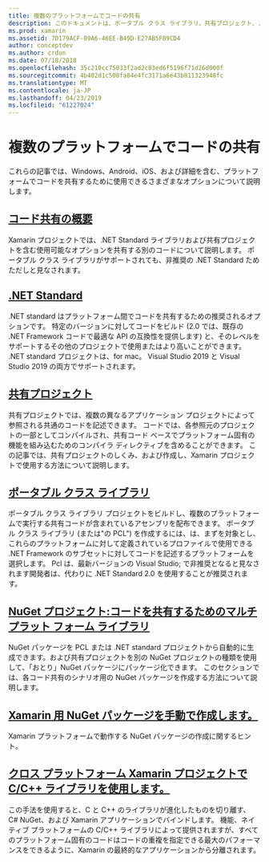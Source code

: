 ```yaml
---
title: 複数のプラットフォームでコードの共有
description: このドキュメントは、ポータブル クラス ライブラリ、共有プロジェクト、.NET Standard、および NuGet など、コードを共有する方法について説明するさまざまなガイドにリンクしています。
ms.prod: xamarin
ms.assetid: 7D179ACF-09A6-46EE-B49D-E27AB5F09CD4
author: conceptdev
ms.author: crdun
ms.date: 07/18/2018
ms.openlocfilehash: 35c210cc75033f2ad2c83ed6f5196f71d26d000f
ms.sourcegitcommit: 4b402d1c508fa84e4fc3171a6e43b811323948fc
ms.translationtype: MT
ms.contentlocale: ja-JP
ms.lasthandoff: 04/23/2019
ms.locfileid: "61227024"
---
```

# <a name="sharing-code-on-multiple-platforms"></a>複数のプラットフォームでコードの共有

これらの記事では、Windows、Android、iOS、および詳細を含む、プラットフォームでコードを共有するために使用できるさまざまなオプションについて説明します。

## <a name="code-sharing-overviewcode-sharingmd"></a>[コード共有の概要](code-sharing.md)

Xamarin プロジェクトでは、.NET Standard ライブラリおよび共有プロジェクトを含む使用可能なオプションを共有する別のコードについて説明します。 ポータブル クラス ライブラリがサポートされても、非推奨の .NET Standard ためただしと見なされます。

## <a name="net-standardcross-platformapp-fundamentalsnet-standardmd"></a>[.NET Standard](~/cross-platform/app-fundamentals/net-standard.md)

.NET standard はプラットフォーム間でコードを共有するための推奨されるオプションです。 特定のバージョンに対してコードをビルド (2.0 では、既存の .NET Framework コードで最適な API の互換性を提供します) と、そのレベルをサポートするその他のプロジェクトで使用またはより高いことができます。 .NET standard プロジェクトは、for mac。 Visual Studio 2019 と Visual Studio 2019 の両方でサポートされます。

## <a name="shared-projectscross-platformapp-fundamentalsshared-projectsmd"></a>[共有プロジェクト](~/cross-platform/app-fundamentals/shared-projects.md)

共有プロジェクトでは、複数の異なるアプリケーション プロジェクトによって参照される共通のコードを記述できます。 コードでは、各参照元のプロジェクトの一部としてコンパイルされ、共有コード ベースでプラットフォーム固有の機能を組み込むためのコンパイラ ディレクティブを含めることができます。 この記事では、共有プロジェクトのしくみ、および作成し、Xamarin プロジェクトで使用する方法について説明します。

## <a name="portable-class-librariescross-platformapp-fundamentalspclmd"></a>[ポータブル クラス ライブラリ](~/cross-platform/app-fundamentals/pcl.md)

ポータブル クラス ライブラリ プロジェクトをビルドし、複数のプラットフォームで実行する共有コードが含まれているアセンブリを配布できます。 ポータブル クラス ライブラリ (または"の PCL") を作成するには、は、まずを対象とし、これらのプラットフォームに対して定義されているプロファイルで使用できる .NET Framework のサブセットに対してコードを記述するプラットフォームを選択します。 Pcl は、最新バージョンの Visual Studio; で非推奨となると見なされます開発者は、代わりに .NET Standard 2.0 を使用することが推奨されます。

## <a name="nuget-projects-multiplatform-libraries-for-code-sharingcross-platformapp-fundamentalsnuget-multiplatform-librariesindexmd"></a>[NuGet プロジェクト:コードを共有するためのマルチプラット フォーム ライブラリ](~/cross-platform/app-fundamentals/nuget-multiplatform-libraries/index.md)

NuGet パッケージを PCL または .NET standard プロジェクトから自動的に生成できます。および共有プロジェクトを別の NuGet プロジェクトの種類を使用して、「おとり」NuGet パッケージにパッケージ化できます。 このセクションでは、各コード共有のシナリオ用の NuGet パッケージを作成する方法について説明します。

## <a name="manually-creating-nuget-packages-for-xamarincross-platformapp-fundamentalsnuget-manualmd"></a>[Xamarin 用 NuGet パッケージを手動で作成します。](~/cross-platform/app-fundamentals/nuget-manual.md)

Xamarin プラットフォームで動作する NuGet パッケージの作成に関するヒント。

## <a name="use-cc-libraries-in-cross-platform-xamarin-projectscross-platformcppindexmd"></a>[クロス プラットフォーム Xamarin プロジェクトで C/C++ ライブラリを使用します。](~/cross-platform/cpp/index.md)

この手法を使用すると、C と C++ のライブラリが進化したものを切り離す、 C# NuGet、および Xamarin アプリケーションでバインドします。 機能、ネイティブ プラットフォームの C/C++ ライブラリによって提供されますが、すべてのプラットフォーム固有のコードはコードの重複を指定できる最大のパフォーマンスをできるように、Xamarin の最終的なアプリケーションから分離されます。 
